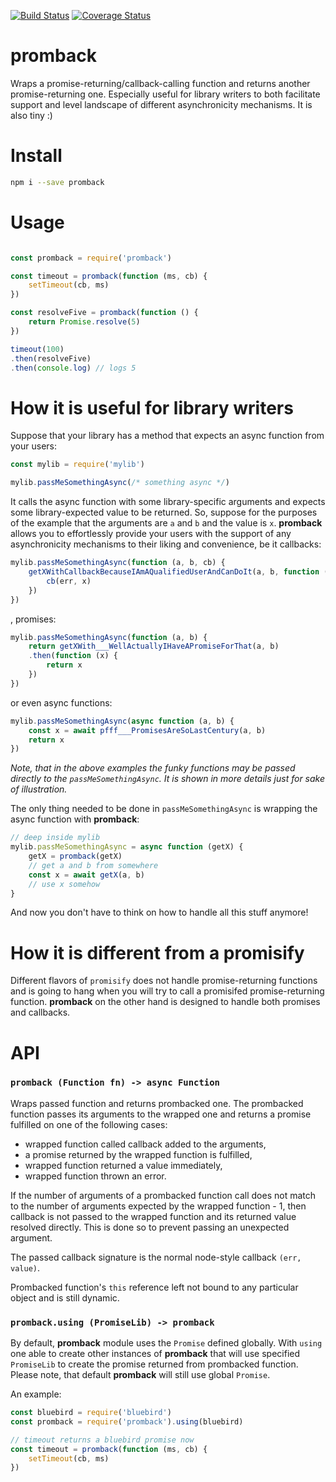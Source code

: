 [![Build Status](https://travis-ci.org/rmdm/promback.svg?branch=master)](https://travis-ci.org/rmdm/promback)
[![Coverage Status](https://coveralls.io/repos/github/rmdm/promback/badge.svg?branch=master)](https://coveralls.io/github/rmdm/promback?branch=master)

promback
========

Wraps a promise-returning/callback-calling function and returns another promise-returning one. Especially useful for library writers to both facilitate support and level landscape of different asynchronicity mechanisms. It is also tiny :)

Install
=======

```sh
npm i --save promback
```

Usage
=====

```javascript

const promback = require('promback')

const timeout = promback(function (ms, cb) {
    setTimeout(cb, ms)
})

const resolveFive = promback(function () {
    return Promise.resolve(5)
})

timeout(100)
.then(resolveFive)
.then(console.log) // logs 5
```

How it is useful for library writers
====================================

Suppose that your library has a method that expects an async function from your users:

```javascript
const mylib = require('mylib')

mylib.passMeSomethingAsync(/* something async */)
```

It calls the async function with some library-specific arguments and expects some library-expected value to be returned. So, suppose for the purposes of the example that the arguments are `a` and `b` and the value is `x`. **promback** allows you to effortlessly provide your users with the support of any asynchronicity mechanisms to their liking and convenience, be it callbacks:

```javascript
mylib.passMeSomethingAsync(function (a, b, cb) {
    getXWithCallbackBecauseIAmAQualifiedUserAndCanDoIt(a, b, function (err, x) {
        cb(err, x)
    })
})
```

, promises:

```javascript
mylib.passMeSomethingAsync(function (a, b) {
    return getXWith___WellActuallyIHaveAPromiseForThat(a, b)
    .then(function (x) {
        return x
    })
})
```

or even async functions:

```javascript
mylib.passMeSomethingAsync(async function (a, b) {
    const x = await pfff___PromisesAreSoLastCentury(a, b)
    return x
})
```

_Note, that in the above examples the funky functions may be passed directly to the `passMeSomethingAsync`. It is shown in more details just for sake of illustration._

The only thing needed to be done in `passMeSomethingAsync` is wrapping the async function with **promback**:

```javascript
// deep inside mylib
mylib.passMeSomethingAsync = async function (getX) {
    getX = promback(getX)
    // get a and b from somewhere
    const x = await getX(a, b)
    // use x somehow
}
```

And now you don't have to think on how to handle all this stuff anymore!

How it is different from a promisify
====================================

Different flavors of `promisify` does not handle promise-returning functions and is going to hang when you will try to call a promisifed promise-returning function. **promback** on the other hand is designed to handle both promises and callbacks.

API
===

### `promback (Function fn) -> async Function`

Wraps passed function and returns prombacked one. The prombacked function passes its arguments to the wrapped one and returns a promise fulfilled on one of the following cases:

- wrapped function called callback added to the arguments,
- a promise returned by the wrapped function is fulfilled,
- wrapped function returned a value immediately,
- wrapped function thrown an error.

If the number of arguments of a prombacked function call does not match to the number of arguments expected by the wrapped function - 1, then callback is not passed to the wrapped function and its returned value resolved directly. This is done so to prevent passing an unexpected argument.

The passed callback signature is the normal node-style callback `(err, value)`.

Prombacked function's `this` reference left not bound to any particular object and is still dynamic.

### `promback.using (PromiseLib) -> promback`

By default, **promback** module uses the `Promise` defined globally. With `using` one able to create other instances of **promback** that will use specified `PromiseLib` to create the promise returned from prombacked function. Please note, that default **promback** will still use global `Promise`.

An example:
```javascript
const bluebird = require('bluebird')
const promback = require('promback').using(bluebird)

// timeout returns a bluebird promise now
const timeout = promback(function (ms, cb) {
    setTimeout(cb, ms)
})
```
